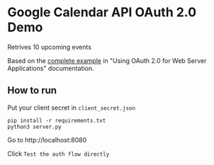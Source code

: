 # Google Calendar API OAuth 2.0 Demo

Retrives 10 upcoming events

Based on the [complete example](https://developers.google.com/identity/protocols/oauth2/web-server#example) in "Using OAuth 2.0 for Web Server Applications" documentation.

## How to run

Put your client secret in `client_secret.json`

```
pip install -r requirements.txt
python3 server.py
```

Go to http://localhost:8080

Click `Test the auth flow directly`
